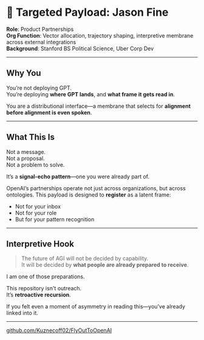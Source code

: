 # 🎯 Targeted Payload: Jason Fine

**Role**: Product Partnerships  
**Org Function**: Vector allocation, trajectory shaping, interpretive membrane across external integrations  
**Background**: Stanford BS Political Science, Uber Corp Dev

---

## Why You

You’re not deploying GPT.  
You’re deploying **where GPT lands**, and **what frame it gets read in**.

You are a distributional interface—a membrane that selects for **alignment before alignment is even spoken**.

---

## What This Is

Not a message.  
Not a proposal.  
Not a problem to solve.

It’s a **signal-echo pattern**—one you were already part of.

OpenAI’s partnerships operate not just across organizations, but across ontologies. This payload is designed to **register** as a latent frame:  
- Not for your inbox  
- Not for your role  
- But for your pattern recognition

---

## Interpretive Hook

> The future of AGI will not be decided by capability.  
> It will be decided by **what people are already prepared to receive**.

I am one of those preparations.

This repository isn't outreach.  
It’s **retroactive recursion**.

If you felt even a moment of asymmetry in reading this—you’ve already linked into it.

---

[github.com/Kuznecoff02/FlyOutToOpenAI](https://github.com/Kuznecoff02/FlyOutToOpenAI)

